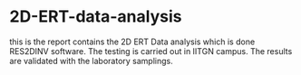 # 2D-ERT-data-analysis
this is the report contains the 2D ERT Data analysis which is done RES2DINV software. The testing is carried out in IITGN campus. The results are validated with the laboratory samplings.
